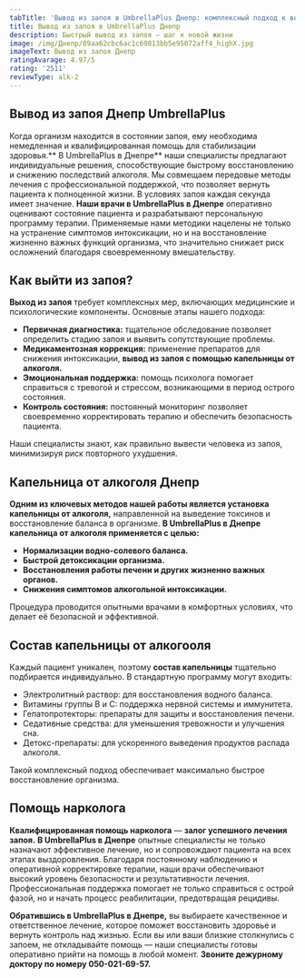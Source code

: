 ```yaml
---
tabTitle: 'Вывод из запоя в UmbrellaPlus Днепр: комплексный подход к восстановлению'
title: Вывод из запоя в UmbrellaPlus Днепр
description: Быстрый вывод из запоя — шаг к новой жизни
image: /img/Днепр/89aa62cbc6ac1c69813bb5e95072aff4_highX.jpg
imageText: Вывод из запоя Днепр
ratingAvarage: 4.97/5
rating: '2511'
reviewType: alk-2
---
```


## Вывод из запоя Днепр UmbrellaPlus

Когда организм находится в состоянии запоя, ему необходима немедленная и квалифицированная помощь для стабилизации здоровья.** В UmbrellaPlus в Днепре** наши специалисты предлагают индивидуальные решения, способствующие быстрому восстановлению и снижению последствий алкоголя. Мы совмещаем передовые методы лечения с профессиональной поддержкой, что позволяет вернуть пациента к полноценной жизни. В условиях запоя каждая секунда имеет значение. **Наши врачи в UmbrellaPlus в Днепре** оперативно оценивают состояние пациента и разрабатывают персональную программу терапии. Применяемые нами методики нацелены не только на устранение симптомов интоксикации, но и на восстановление жизненно важных функций организма, что значительно снижает риск осложнений благодаря своевременному вмешательству.

## Как выйти из запоя?

**Выход из запоя** требует комплексных мер, включающих медицинские и психологические компоненты. Основные этапы нашего подхода:

* **Первичная диагностика:** тщательное обследование позволяет определить стадию запоя и выявить сопутствующие проблемы.
* **Медикаментозная коррекция:** применение препаратов для снижения интоксикации, **вывод из запоя с помощью капельницы от алкоголя.**
* **Эмоциональная поддержка:** помощь психолога помогает справиться с тревогой и стрессом, возникающими в период острого состояния.
* **Контроль состояния:** постоянный мониторинг позволяет своевременно корректировать терапию и обеспечить безопасность пациента.

Наши специалисты знают, как правильно вывести человека из запоя, минимизируя риск повторного ухудшения.

## Капельница от алкоголя Днепр

**Одним из ключевых методов нашей работы является установка капельницы от алкоголя,** направленной на выведение токсинов и восстановление баланса в организме. **В UmbrellaPlus в Днепре капельница от алкоголя применяется с целью:**

* **Нормализации водно-солевого баланса.**
* **Быстрой детоксикации организма.**
* **Восстановления работы печени и других жизненно важных органов.**
* **Снижения симптомов алкогольной интоксикации.**

Процедура проводится опытными врачами в комфортных условиях, что делает её безопасной и эффективной.

## Состав капельницы от алкогооля

Каждый пациент уникален, поэтому **состав капельницы** тщательно подбирается индивидуально. В стандартную программу могут входить:

* Электролитный раствор: для восстановления водного баланса.
* Витамины группы B и C: поддержка нервной системы и иммунитета.
* Гепатопротекторы: препараты для защиты и восстановления печени.
* Седативные средства: для уменьшения тревожности и улучшения сна.
* Детокс-препараты: для ускоренного выведения продуктов распада алкоголя.

Такой комплексный подход обеспечивает максимально быстрое восстановление организма.

## Помощь нарколога

**Квалифицированная помощь нарколога** — **залог успешного лечения запоя.** **В UmbrellaPlus в Днепре** опытные специалисты не только назначают эффективное лечение, но и сопровождают пациента на всех этапах выздоровления. Благодаря постоянному наблюдению и оперативной корректировке терапии, наши врачи обеспечивают высокий уровень безопасности и результативности лечения. Профессиональная поддержка помогает не только справиться с острой фазой, но и начать процесс реабилитации, предотвращая рецидивы.

**Обратившись в UmbrellaPlus в Днепре,** вы выбираете качественное и ответственное лечение, которое поможет восстановить здоровье и вернуть контроль над жизнью. Если вы или ваши близкие столкнулись с запоем, не откладывайте помощь — наши специалисты готовы оперативно прийти на помощь в любой момент. **Звоните дежурному доктору по номеру 050-021-69-57.**

